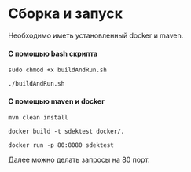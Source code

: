 # Сборка и запуск

Необходимо иметь установленный docker и maven.

#### С помощью bash скрипта

`sudo chmod +x buildAndRun.sh`

`./buildAndRun.sh`

#### С помощью maven и docker

`mvn clean install`

`docker build -t sdektest docker/.`

`docker run -p 80:8080 sdektest`

Далее можно делать запросы на 80 порт.